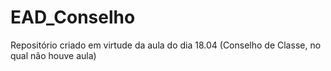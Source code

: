 # EAD_Conselho
Repositório criado em virtude da aula do dia 18.04 (Conselho de Classe, no qual não houve aula)
